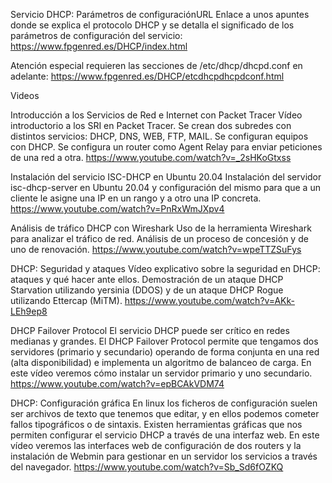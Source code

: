 

Servicio DHCP: Parámetros de configuraciónURL
Enlace a unos apuntes donde se explica el protocolo DHCP y se detalla el significado de los parámetros de configuración del servicio:
https://www.fpgenred.es/DHCP/index.html

Atención especial requieren las secciones de /etc/dhcp/dhcpd.conf en adelante:
https://www.fpgenred.es/DHCP/etcdhcpdhcpdconf.html

Videos

Introducción a los Servicios de Red e Internet con Packet Tracer
Vídeo introductorio a los SRI en Packet Tracer. Se crean dos subredes con distintos servicios: DHCP, DNS, WEB, FTP, MAIL. Se configuran equipos con DHCP. Se configura un router como Agent Relay para enviar peticiones de una red a otra. 
https://www.youtube.com/watch?v=_2sHKoGtxss


Instalación del servicio ISC-DHCP en Ubuntu 20.04
Instalación del servidor isc-dhcp-server en Ubuntu 20.04 y configuración del mismo para que a un cliente le asigne una IP en un rango y a otro una IP concreta.
https://www.youtube.com/watch?v=PnRxWmJXpv4


Análisis de tráfico DHCP con Wireshark
Uso de la herramienta Wireshark para analizar el tráfico de red. Análisis de un proceso de concesión y de uno de renovación.
https://www.youtube.com/watch?v=wpeTTZSuFys


DHCP: Seguridad y ataques
Vídeo explicativo sobre la seguridad en DHCP: ataques y qué hacer ante ellos. Demostración de un ataque DHCP Starvation utilizando yersinia (DDOS) y de un ataque DHCP Rogue utilizando Ettercap (MiTM).
https://www.youtube.com/watch?v=AKk-LEh9ep8


DHCP Failover Protocol
El servicio DHCP puede ser crítico en redes medianas y grandes. El DHCP Failover Protocol permite que tengamos dos servidores (primario y secundario) operando de forma conjunta en una red (alta disponibilidad) e implementa un algoritmo de balanceo de carga. En este vídeo veremos cómo instalar un servidor primario y uno secundario.
https://www.youtube.com/watch?v=epBCAkVDM74


DHCP: Configuración gráfica
En linux los ficheros de configuración suelen ser archivos de texto que tenemos que editar, y en ellos podemos cometer fallos tipográficos o de sintaxis. Existen herramientas gráficas que nos permiten configurar el servicio DHCP a través de una interfaz web. En este vídeo veremos las interfaces web de configuración de dos routers y la instalación de Webmin para gestionar en un servidor los servicios a través del navegador.
https://www.youtube.com/watch?v=Sb_Sd6fOZKQ